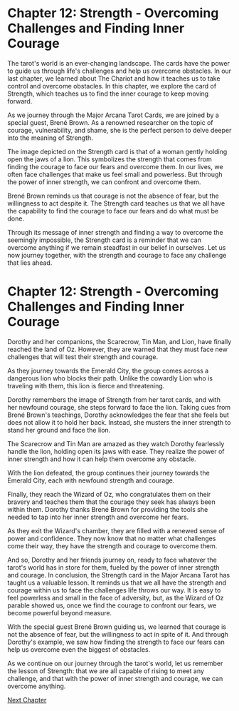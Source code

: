 # Chapter 12: Strength - Overcoming Challenges and Finding Inner Courage

The tarot's world is an ever-changing landscape. The cards have the power to guide us through life's challenges and help us overcome obstacles. In our last chapter, we learned about The Chariot and how it teaches us to take control and overcome obstacles. In this chapter, we explore the card of Strength, which teaches us to find the inner courage to keep moving forward.

As we journey through the Major Arcana Tarot Cards, we are joined by a special guest, Brené Brown. As a renowned researcher on the topic of courage, vulnerability, and shame, she is the perfect person to delve deeper into the meaning of Strength.

The image depicted on the Strength card is that of a woman gently holding open the jaws of a lion. This symbolizes the strength that comes from finding the courage to face our fears and overcome them. In our lives, we often face challenges that make us feel small and powerless. But through the power of inner strength, we can confront and overcome them.

Brené Brown reminds us that courage is not the absence of fear, but the willingness to act despite it. The Strength card teaches us that we all have the capability to find the courage to face our fears and do what must be done.

Through its message of inner strength and finding a way to overcome the seemingly impossible, the Strength card is a reminder that we can overcome anything if we remain steadfast in our belief in ourselves. Let us now journey together, with the strength and courage to face any challenge that lies ahead.
# Chapter 12: Strength - Overcoming Challenges and Finding Inner Courage

Dorothy and her companions, the Scarecrow, Tin Man, and Lion, have finally reached the land of Oz. However, they are warned that they must face new challenges that will test their strength and courage.

As they journey towards the Emerald City, the group comes across a dangerous lion who blocks their path. Unlike the cowardly Lion who is traveling with them, this lion is fierce and threatening.

Dorothy remembers the image of Strength from her tarot cards, and with her newfound courage, she steps forward to face the lion. Taking cues from Brené Brown's teachings, Dorothy acknowledges the fear that she feels but does not allow it to hold her back. Instead, she musters the inner strength to stand her ground and face the lion.

The Scarecrow and Tin Man are amazed as they watch Dorothy fearlessly handle the lion, holding open its jaws with ease. They realize the power of inner strength and how it can help them overcome any obstacle.

With the lion defeated, the group continues their journey towards the Emerald City, each with newfound strength and courage.

Finally, they reach the Wizard of Oz, who congratulates them on their bravery and teaches them that the courage they seek has always been within them. Dorothy thanks Brené Brown for providing the tools she needed to tap into her inner strength and overcome her fears.

As they exit the Wizard's chamber, they are filled with a renewed sense of power and confidence. They now know that no matter what challenges come their way, they have the strength and courage to overcome them.

And so, Dorothy and her friends journey on, ready to face whatever the tarot's world has in store for them, fueled by the power of inner strength and courage.
In conclusion, the Strength card in the Major Arcana Tarot has taught us a valuable lesson. It reminds us that we all have the strength and courage within us to face the challenges life throws our way. It is easy to feel powerless and small in the face of adversity, but, as the Wizard of Oz parable showed us, once we find the courage to confront our fears, we become powerful beyond measure. 

With the special guest Brené Brown guiding us, we learned that courage is not the absence of fear, but the willingness to act in spite of it. And through Dorothy's example, we saw how finding the strength to face our fears can help us overcome even the biggest of obstacles.

As we continue on our journey through the tarot's world, let us remember the lesson of Strength: that we are all capable of rising to meet any challenge, and that with the power of inner strength and courage, we can overcome anything.


[Next Chapter](13_Chapter13.md)